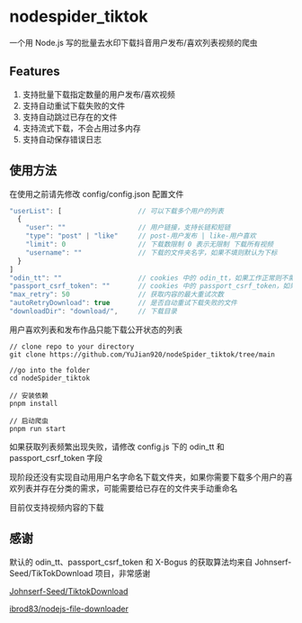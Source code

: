 # nodespider_tiktok

一个用 Node.js 写的批量去水印下载抖音用户发布/喜欢列表视频的爬虫

## Features

1. 支持批量下载指定数量的用户发布/喜欢视频
2. 支持自动重试下载失败的文件
3. 支持自动跳过已存在的文件
4. 支持流式下载，不会占用过多内存
5. 支持自动保存错误日志

## 使用方法

在使用之前请先修改 config/config.json 配置文件

```js
"userList": [                   // 可以下载多个用户的列表
  {
    "user": ""                  // 用户链接，支持长链和短链
    "type": "post" | "like"     // post-用户发布 | like-用户喜欢
    "limit": 0                  // 下载数限制 0 表示无限制 下载所有视频
    "username": ""              // 下载的文件夹名字，如果不填则默认为下标
  }
]
"odin_tt": ""                   // cookies 中的 odin_tt，如果工作正常则不需要修改
"passport_csrf_token": ""       // cookies 中的 passport_csrf_token，如果工作正常则不需要修改
"max_retry": 50                 // 获取内容的最大重试次数
"autoRetryDownload": true       // 是否自动重试下载失败的文件
"downloadDir": "download/",     // 下载目录
```

用户喜欢列表和发布作品只能下载公开状态的列表

```
// clone repo to your directory
git clone https://github.com/YuJian920/nodeSpider_tiktok/tree/main

//go into the folder
cd nodeSpider_tiktok

// 安装依赖
pnpm install

// 启动爬虫
pnpm run start
```

如果获取列表频繁出现失败，请修改 config.js 下的 odin_tt 和 passport_csrf_token 字段

现阶段还没有实现自动用用户名字命名下载文件夹，如果你需要下载多个用户的喜欢列表并存在分类的需求，可能需要给已存在的文件夹手动重命名

目前仅支持视频内容的下载

## 感谢

默认的 odin_tt、passport_csrf_token 和 X-Bogus 的获取算法均来自 Johnserf-Seed/TikTokDownload 项目，非常感谢

[Johnserf-Seed/TiktokDownload](https://github.com/Johnserf-Seed/TikTokDownload)

[ibrod83/nodejs-file-downloader](https://github.com/ibrod83/nodejs-file-downloader)
